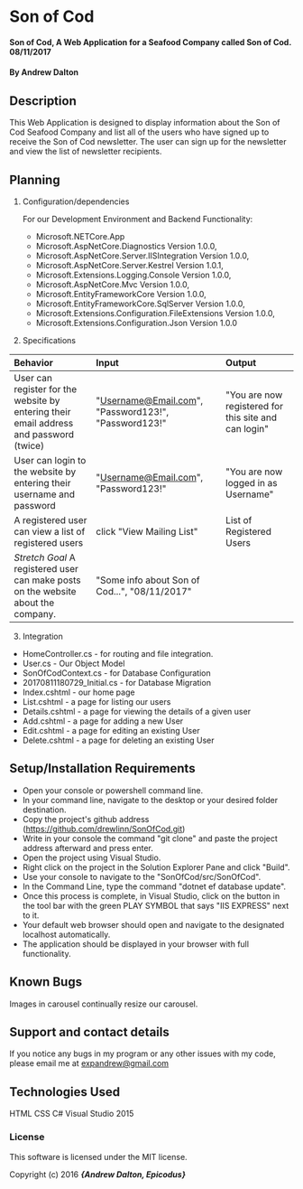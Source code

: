 # Son of Cod

#### Son of Cod, A Web Application for a Seafood Company called Son of Cod. 08/11/2017

#### By Andrew Dalton

## Description

This Web Application is designed to display information about the Son of Cod Seafood Company and list all of the users who have signed up to receive the Son of Cod newsletter. The user can sign up for the newsletter and view the list of newsletter recipients.

## Planning

1. Configuration/dependencies

	For our Development Environment and Backend Functionality:
	* Microsoft.NETCore.App
	* Microsoft.AspNetCore.Diagnostics Version 1.0.0,
	* Microsoft.AspNetCore.Server.IISIntegration Version 1.0.0,
	* Microsoft.AspNetCore.Server.Kestrel Version 1.0.1,
	* Microsoft.Extensions.Logging.Console Version 1.0.0,
	* Microsoft.AspNetCore.Mvc Version 1.0.0,
	* Microsoft.EntityFrameworkCore Version 1.0.0,
	* Microsoft.EntityFrameworkCore.SqlServer Version 1.0.0,
	* Microsoft.Extensions.Configuration.FileExtensions Version 1.0.0,
	* Microsoft.Extensions.Configuration.Json Version 1.0.0

  2. Specifications

  | Behavior | Input | Output |
  | :--------| :---- | :------|
  | User can register for the website by entering their email address and password (twice) | "Username@Email.com", "Password123!", "Password123!" | "You are now registered for this site and can login" |
  | User can login to the website by entering their username and password | "Username@Email.com", "Password123!" | "You are now logged in as Username" |
  | A registered user can view a list of registered users | click "View Mailing List" | List of Registered Users |
  | *Stretch Goal* A registered user can make posts on the website about the company. | "Some info about Son of Cod...", "08/11/2017" | 


3. Integration

  * HomeController.cs - for routing and file integration.
  * User.cs - Our Object Model
  * SonOfCodContext.cs - for Database Configuration
  * 20170811180729_Initial.cs - for Database Migration
  * Index.cshtml - our home page
  * List.cshtml - a page for listing our users
  * Details.cshtml - a page for viewing the details of a given user
  * Add.cshtml - a page for adding a new User
  * Edit.cshtml - a page for editing an existing User
  * Delete.cshtml - a page for deleting an existing User
  
## Setup/Installation Requirements

* Open your console or powershell command line.
* In your command line, navigate to the desktop or your desired folder destination.
* Copy the project's github address (https://github.com/drewlinn/SonOfCod.git)
* Write in your console the command "git clone" and paste the project address afterward and press enter.
* Open the project using Visual Studio.
* Right click on the project in the Solution Explorer Pane and click "Build".
* Use your console to navigate to the "SonOfCod/src/SonOfCod".
* In the Command Line, type the command "dotnet ef database update".
* Once this process is complete, in Visual Studio, click on the button in the tool bar with the green PLAY SYMBOL that says "IIS EXPRESS" next to it.
* Your default web browser should open and navigate to the designated localhost automatically.
* The application should be displayed in your browser with full functionality.


## Known Bugs

Images in carousel continually resize our carousel.

## Support and contact details

If you notice any bugs in my program or any other issues with my code, please email me at expandrew@gmail.com

## Technologies Used

HTML
CSS
C#
Visual Studio 2015

### License

This software is licensed under the MIT license.

Copyright (c) 2016 **_{Andrew Dalton, Epicodus}_**